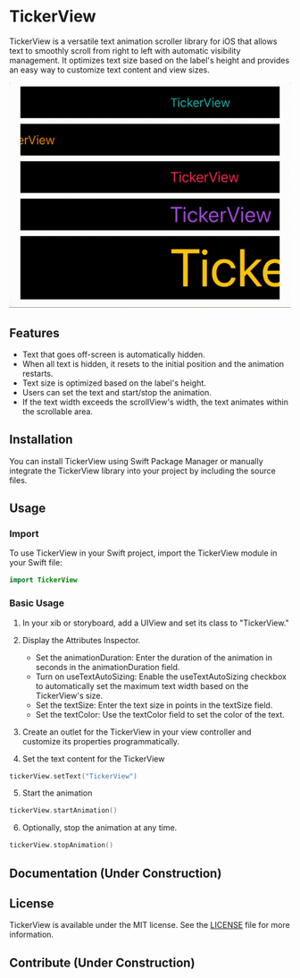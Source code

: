 # TickerView

TickerView is a versatile text animation scroller library for iOS that allows text to smoothly scroll from right to left with automatic visibility management. It optimizes text size based on the label's height and provides an easy way to customize text content and view sizes.

![Demo](./Images/tickerViewDemo.gif)

## Features

- Text that goes off-screen is automatically hidden.
- When all text is hidden, it resets to the initial position and the animation restarts.
- Text size is optimized based on the label's height.
- Users can set the text and start/stop the animation.
- If the text width exceeds the scrollView's width, the text animates within the scrollable area.

## Installation

You can install TickerView using Swift Package Manager or manually integrate the TickerView library into your project by including the source files.

## Usage

### Import

To use TickerView in your Swift project, import the TickerView module in your Swift file:

```swift
import TickerView
```

### Basic Usage

1. In your xib or storyboard, add a UIView and set its class to "TickerView."
   
2. Display the Attributes Inspector.
   - Set the animationDuration: Enter the duration of the animation in seconds in the animationDuration field.
   - Turn on useTextAutoSizing: Enable the useTextAutoSizing checkbox to automatically set the maximum text width based on the TickerView's size.
   - Set the textSize: Enter the text size in points in the textSize field.
   - Set the textColor: Use the textColor field to set the color of the text.
  
3. Create an outlet for the TickerView in your view controller and customize its properties programmatically.
     
4. Set the text content for the TickerView

```swift
tickerView.setText("TickerView")
```

5. Start the animation

```swift
tickerView.startAnimation()
```

6. Optionally, stop the animation at any time.

```swift
tickerView.stopAnimation()
```

## Documentation (Under Construction)

## License

TickerView is available under the MIT license. See the [LICENSE](LICENSE) file for more information.

## Contribute (Under Construction)

